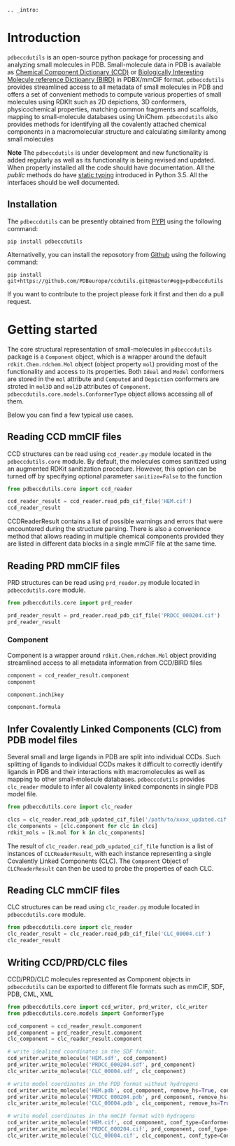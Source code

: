 ```{eval-rst}
.. _intro:
```

# Introduction

`pdbeccdutils` is an open-source python package for processing and analyzing small molecules in PDB. Small-molecule data in PDB is available as [Chemical Component Dictionary (CCD)](http://www.wwpdb.org/data/ccd) or [Biologically Interesting Molecule reference Dictioanry (BIRD)](http://www.wwpdb.org/data/bird) in PDBX/mmCIF format. `pdbeccdutils` provides streamlined access to all metadata of small molecules in PDB and offers a set of convenient methods to compute various properties of small molecules using RDKIt such as 2D depictions, 3D conformers, physicochemical properties, matching common fragments and scaffolds, mapping to small-molecule databases using UniChem. `pdbeccdutils` also provides methods for identifying all the covalently attached chemical components in a macromolecular structure and calculating similarity among small molecules

**Note**
The `pdbeccdutils` is under development and new functionality is added regularly as well as its functionality is being revised and updated. When properly installed all the code should have documentation. All the *public* methods do have [static typing](http://mypy-lang.org/) introduced in Python 3.5. All the interfaces should be well documented.

## Installation

The `pdbeccdutils` can be presently obtained from [PYPI](https://pypi.org/project/pdbeccdutils/) using the following command:

```console
pip install pdbeccdutils
```

Alternativelly, you can install the reposotory from [Github](https://github.com/PDBeurope/ccdutils) using the following command:

```console
pip install git+https://github.com/PDBeurope/ccdutils.git@master#egg=pdbeccdutils
```

If you want to contribute to the project please fork it first and then do a pull request.

# Getting started

The core structural representation of small-molecules in `pdbecccdutils` package is a `Component` object, which is a wrapper around the default `rdkit.Chem.rdchem.Mol` object (object property `mol`) providing most of the functionality and access to its properties. Both `Ideal` and `Model` conformers are stored in the `mol` attribute and `Computed` and `Depiction` conformers are stroted in `mol3D` and `mol2D` attributes of `Component`. `pdbeccdutils.core.models.ConformerType` object allows accessing all of them.

Below you can find a few typical use cases.

## Reading CCD mmCIF files

CCD structures can be read using `ccd_reader.py` module located in the `pdbeccdutils.core` module. By default, the molecules comes sanitized using an augmented RDKit sanitization procedure. However, this option can be turned off by specifying optional parameter `sanitize=False` to the function

```python
from pdbeccdutils.core import ccd_reader

ccd_reader_result = ccd_reader.read_pdb_cif_file('HEM.cif')
ccd_reader_result
```
CCDReaderResult contains a list of possible warnings and errors that were encountered during the structure parsing. There is also a convenience method that allows reading in multiple chemical components provided they are listed in different data blocks in a single mmCIF file at the same time.

## Reading PRD mmCIF files

PRD structures can be read using `prd_reader.py` module located in `pdbeccdutils.core` module.

```python
from pdbeccdutils.core import prd_reader

prd_reader_result = prd_reader.read_pdb_cif_file('PRDCC_000204.cif')
prd_reader_result
```

### Component

Component is a wrapper around `rdkit.Chem.rdchem.Mol` object providing streamlined access to all metadata information from CCD/BIRD files

```python
component = ccd_reader_result.component
component
```
```python
component.inchikey
```
```python
component.formula
```

## Infer Covalently Linked Components (CLC) from PDB model files

Several small and large ligands in PDB are split into individual CCDs. Such splitting of ligands to individual CCDs makes it difficult to correctly identify ligands in PDB and their interactions with macromolecules as well as mapping to other small-molecule databases. `pdbecccdutils` provides `clc_reader` module to infer all covalenty linked components in single PDB model file.

```python
from pdbeccdutils.core import clc_reader

clcs = clc_reader.read_pdb_updated_cif_file('/path/to/xxxx_updated.cif',sanitize=True)
clc_components = [clc.component for clc in clcs]
rdkit_mols = [k.mol for k in clc_components]
```

The result of `clc_reader.read_pdb_updated_cif_file` function is a list of instances of `CLCReaderResult`, with each instance representing a single Covalently Linked Components (CLC). The `Component` Object of `CLCReaderResult` can then be used to probe the properties of each CLC.


## Reading CLC mmCIF files

CLC structures can be read using `clc_reader.py` module located in `pdbeccdutils.core` module.

```python
from pdbeccdutils.core import clc_reader
clc_reader_result = clc_reader.read_pdb_cif_file('CLC_00004.cif')
clc_reader_result
```

## Writing CCD/PRD/CLC files

CCD/PRD/CLC molecules represented as Component objects in `pdbeccdutils` can be exported to different file formats such as mmCIF, SDF, PDB, CML, XML

```python
from pdbeccdutils.core import ccd_writer, prd_writer, clc_writer
from pdbeccdutils.core.models import ConformerType

ccd_component = ccd_reader_result.component
prd_component = prd_reader_result.component
clc_component = clc_reader_result.component

# write idealized coordinates in the SDF format.
ccd_writer.write_molecule('HEM.sdf', ccd_component)
prd_writer.write_molecule('PRDCC_000204.sdf', prd_component)
clc_writer.write_molecule('CLC_00004.sdf', clc_component)

# write model coordinates in the PDB format without hydrogens
ccd_writer.write_molecule('HEM.pdb', ccd_component, remove_hs=True, conf_type=ConformerType.Model)
prd_writer.write_molecule('PRDCC_000204.pdb', prd_component, remove_hs=True, conf_type=ConformerType.Model)
clc_writer.write_molecule('CLC_00004.pdb', clc_component, remove_hs=True, conf_type=ConformerType.Model)

# write model coordinates in the mmCIF format with hydrogens
ccd_writer.write_molecule('HEM.cif', ccd_component, conf_type=ConformerType.Model)
prd_writer.write_molecule('PRDCC_000204.cif', prd_component, conf_type=ConformerType.Model)
clc_writer.write_molecule('CLC_00004.cif', clc_component, conf_type=ConformerType.Model)
```
